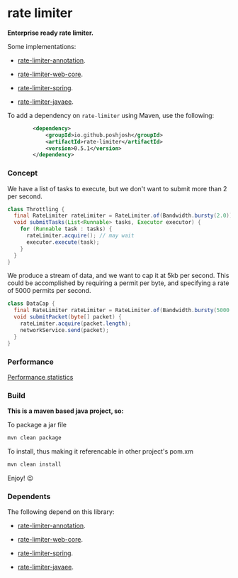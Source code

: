 # rate limiter

__Enterprise ready rate limiter.__

Some implementations:

- [rate-limiter-annotation](https://github.com/poshjosh/rate-limiter-annotation).

- [rate-limiter-web-core](https://github.com/poshjosh/rate-limiter-web-core).

- [rate-limiter-spring](https://github.com/poshjosh/rate-limiter-spring).

- [rate-limiter-javaee](https://github.com/poshjosh/rate-limiter-javaee).

To add a dependency on `rate-limiter` using Maven, use the following:

```xml
        <dependency>
            <groupId>io.github.poshjosh</groupId>
            <artifactId>rate-limiter</artifactId>
            <version>0.5.1</version>
        </dependency>
```

### Concept

We have a list of tasks to execute, but we don't want to submit more than 2 per second.

```java
class Throttling {
  final RateLimiter rateLimiter = RateLimiter.of(Bandwidth.bursty(2.0)); // 2 permits per second
  void submitTasks(List<Runnable> tasks, Executor executor) {
    for (Runnable task : tasks) {
      rateLimiter.acquire(); // may wait
      executor.execute(task);
    }
  }
}
```

We produce a stream of data, and we want to cap it at 5kb per second. This could be accomplished 
by requiring a permit per byte, and specifying a rate of 5000 permits per second.

```java
class DataCap {
  final RateLimiter rateLimiter = RateLimiter.of(Bandwidth.bursty(5000.0)); // 5000 permits per second
  void submitPacket(byte[] packet) {
    rateLimiter.acquire(packet.length);
    networkService.send(packet);
  }
}
```

### Performance

[Performance statistics](docs/PERFORMANCE.md)

### Build

__This is a maven based java project, so:__

To package a jar file

```sh
mvn clean package
```

To install, thus making it referencable in other project's pom.xm

```sh
mvn clean install
```

Enjoy! :wink:

### Dependents

The following depend on this library:

- [rate-limiter-annotation](https://github.com/poshjosh/rate-limiter-annotation).

- [rate-limiter-web-core](https://github.com/poshjosh/rate-limiter-web-core).

- [rate-limiter-spring](https://github.com/poshjosh/rate-limiter-spring).

- [rate-limiter-javaee](https://github.com/poshjosh/rate-limiter-javaee).
